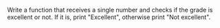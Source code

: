 Write a function that receives a single number and checks if the grade is excellent or not. 
If it is, print "Excellent", otherwise print "Not excellent".
